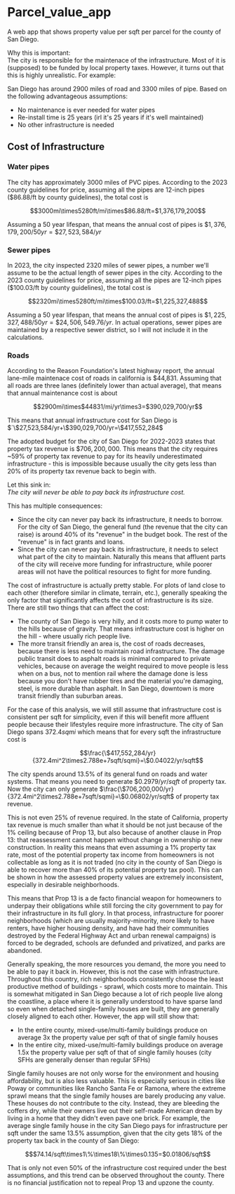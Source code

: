 # Parcel_value_app
A web app that shows property value per sqft per parcel for the county of San Diego.

Why this is important:  
The city is responsible for the maintenace of the infrastructure. Most of it is (supposed) to be funded by local property taxes. However, it turns out that this is highly unrealistic. For example:

San Diego has around 2900 miles of road and 3300 miles of pipe. Based on the following advantageous assumptions:
- No maintenance is ever needed for water pipes
- Re-install time is 25 years (irl it's 25 years if it's well maintained)
- No other infrastructure is needed

## Cost of Infrastructure
### Water pipes
The city has approximately 3000 miles of PVC pipes. According to the 2023 county guidelines for price, assuming all the pipes are 12-inch pipes ($86.88/ft by county guidelines), the total cost is
```math
3000mi\times5280ft/mi\times$86.88/ft=$1,376,179,200
```
Assuming a 50 year lifespan, that means the annual cost of pipes is $`\$1,376,179,200/50yr=\$27,523,584/yr`$

### Sewer pipes
In 2023, the city inspected 2320 miles of sewer pipes, a number we'll assume to be the actual length of sewer pipes in the city. According to the 2023 county guidelines for price, assuming all the pipes are 12-inch pipes ($100.03/ft by county guidelines), the total cost is
```math
2320mi\times5280ft/mi\times$100.03/ft=$1,225,327,488
```
Assuming a 50 year lifespan, that means the annual cost of pipes is $`\$1,225,327,488/50yr=\$24,506,549.76/yr`$. In actual operations, sewer pipes are maintained by a respective sewer district, so I will not include it in the calculations.

### Roads
According to the Reason Foundation's latest highway report, the annual lane-mile maintenace cost of roads in california is $44,831. Assuming that all roads are three lanes (definitely lower than actual average), that means that annual maintenance cost is about  

```math
2900mi\times$44831/mi/yr\times3=$390,029,700/yr
```

This means that annual infrastructure cost for San Diego is $`\$27,523,584/yr+\$390,029,700/yr=\$417,552,284$

The adopted budget for the city of San Diego for 2022-2023 states that property tax revenue is $`\$706,200,000`$. This means that the city requires ~59% of property tax revenue to pay for its heavily underestimated infrastructure - this is impossible because usually the city gets less than 20% of its property tax revenue back to begin with.

Let this sink in:  
*The city will never be able to pay back its infrastructure cost.*

This has multiple consequences:
- Since the city can never pay back its infrastructure, it needs to borrow. For the city of San Diego, the general fund (the revenue that the city can raise) is around 40% of its "revenue" in the budget book. The rest of the "revenue" is in fact grants and loans.
- Since the city can never pay back its infrastructure, it needs to select what part of the city to maintain. Naturally this means that affluent parts of the city will receive more funding for infrastructure, while poorer areas will not have the political resources to fight for more funding.

The cost of infrastructure is actually pretty stable. For plots of land close to each other (therefore similar in climate, terrain, etc.), generally speaking the only factor that significantly affects the cost of infrastructure is its size. There are still two things that can affect the cost:
- The county of San Diego is very hilly, and it costs more to pump water to the hills because of gravity. That means infrastructure cost is higher on the hill - where usually rich people live.
- The more transit friendly an area is, the cost of roads decreases, because there is less need to maintain road infrastructure. The damage public transit does to asphalt roads is minimal compared to private vehicles, because on average the weight required to move people is less when on a bus, not to mention rail where the damage done is less because you don't have rubber tires and the material you're damaging, steel, is more durable than asphalt. In San Diego, downtown is more transit friendly than suburban areas.

For the case of this analysis, we will still assume that infrastructure cost is consistent per sqft for simplicity, even if this will benefit more affluent people because their lifestyles require more infrastructure. The city of San Diego spans $`372.4sqmi`$ which means that for every sqft the infrastructure cost is
```math
\frac{\$417,552,284/yr}{372.4mi^2\times2.788e+7sqft/sqmi}=\$0.04022/yr/sqft
```
The city spends around 13.5% of its general fund on roads and water systems. That means you need to generate $`\$0.2979/yr/sqft`$ of property tax. Now the city can only generate $`\frac{\$706,200,000/yr}{372.4mi^2\times2.788e+7sqft/sqmi}=\$0.06802/yr/sqft`$ of property tax revenue.

This is not even 25% of revenue required. In the state of California, property tax revenue is much smaller than what it should be not just because of the 1% ceiling because of Prop 13, but also because of another clause in Prop 13: that reassessment cannot happen without change in ownership or new construction. In reality this means that even assuming a 1% property tax rate, most of the potential property tax income from homeowners is not collectable as long as it is not traded (no city in the county of San Diego is able to recover more than 40% of its potential property tax pool). This can be shown in how the assessed property values are extremely inconsistent, especially in desirable neighborhoods.

This means that Prop 13 is a de facto financial weapon for homeowners to underpay their obligations while still forcing the city government to pay for their infrastructure in its full glory. In that process, infrastructure for poorer neighborhoods (which are usually majority-minority, more likely to have renters, have higher housing density, and have had their communities destroyed by the Federal Highway Act and urban renewal campaigns) is forced to be degraded, schools are defunded and privatized, and parks are abandoned.

Generally speaking, the more resources you demand, the more you need to be able to pay it back in. However, this is not the case with infrastructure. Throughout this country, rich neighborhoods consistently choose the least productive method of buildings - sprawl, which costs more to maintain. This is somewhat mitigated in San Diego because a lot of rich people live along the coastline, a place where it is generally understood to have sparse land so even when detached single-family houses are built, they are generally closely aligned to each other. However, the app will still show that:

- In the entire county, mixed-use/multi-family buildings produce on average 3x the property value per sqft of that of single family houses
- In the entire city, mixed-use/multi-family buildings produce on average 1.5x the property value per sqft of that of single family houses (city SFHs are generally denser than regular SFHs)

Single family houses are not only worse for the environment and housing affordability, but is also less valuable. This is especially serious in cities like Poway or communities like Rancho Santa Fe or Ramona, where the extreme sprawl means that the single family houses are barely producing any value. These houses do not contribute to the city. Instead, they are bleeding the coffers dry, while their owners live out their self-made American dream by living in a home that they didn't even pave one brick. For example, the average single family house in the city San Diego pays for infrastructure per sqft under the same 13.5% assumption, given that the city gets 18% of the property tax back in the county of San Diego:
```math
$74.14/sqft\times1\%\times18\%\times0.135=$0.01806/sqft
```
That is only not even 50% of the infrastructure cost required under the best assumptions, and this trend can be observed throughout the county. There is no financial justification not to repeal Prop 13 and upzone the county.
